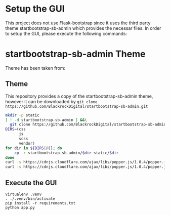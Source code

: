

# Setup the GUI
This project does not use Flask-bootstrap since it uses the third party theme startbootstrap-sb-admin which provides the necessar files.
In order to setup the GUI, please execute the following commands:

# startbootstrap-sb-admin Theme
Theme has been taken from: 

## Theme
This repository provides a copy of the startbootstrap-sb-admin theme, however it can be downloaded by `git clone https://github.com/BlackrockDigital/startbootstrap-sb-admin.git`

```bash
mkdir -p static
[ ! -d startbootstrap-sb-admin ] &&\
  git clone https://github.com/BlackrockDigital/startbootstrap-sb-admin.git
DIRS=(css
      js
      scss
      vendor)
for dir in ${DIRS[@]}; do
    cp -r startbootstrap-sb-admin/$dir static/$dir
done
curl -s https://cdnjs.cloudflare.com/ajax/libs/popper.js/1.0.4/popper.js > static/js/popper.js
curl -s https://cdnjs.cloudflare.com/ajax/libs/popper.js/1.0.4/popper.js.map > static/js/popper.js.map
```

## Execute the GUI

```
virtualenv .venv
. ./.venv/bin/activate
pip install -r requirements.txt
python app.py
```